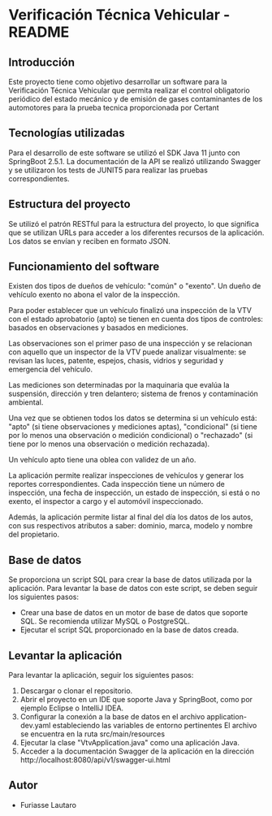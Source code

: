 # Verificación Técnica Vehicular - README
## Introducción

Este proyecto tiene como objetivo desarrollar un software para la Verificación Técnica Vehicular que permita realizar el control obligatorio periódico del estado mecánico y de emisión de gases contaminantes de los automotores para la prueba tecnica proporcionada por Certant

## Tecnologías utilizadas
Para el desarrollo de este software se utilizó el SDK Java 11 junto con SpringBoot 2.5.1. La documentación de la API se realizó utilizando Swagger y se utilizaron los tests de JUNIT5 para realizar las pruebas correspondientes.

## Estructura del proyecto
Se utilizó el patrón RESTful para la estructura del proyecto, lo que significa que se utilizan URLs para acceder a los diferentes recursos de la aplicación. Los datos se envían y reciben en formato JSON.

## Funcionamiento del software
Existen dos tipos de dueños de vehículo: "común" o "exento". Un dueño de vehículo exento no abona el valor de la inspección.

Para poder establecer que un vehículo finalizó una inspección de la VTV con el estado aprobatorio (apto) se tienen en cuenta dos tipos de controles: basados en observaciones y basados en mediciones.

Las observaciones son el primer paso de una inspección y se relacionan con aquello que un inspector de la VTV puede analizar visualmente: se revisan las luces, patente, espejos, chasis, vidrios y seguridad y emergencia del vehículo.

Las mediciones son determinadas por la maquinaria que evalúa la suspensión, dirección y tren delantero; sistema de frenos y contaminación ambiental.

Una vez que se obtienen todos los datos se determina si un vehículo está: "apto" (si tiene observaciones y mediciones aptas), "condicional" (si tiene por lo menos una observación o medición condicional) o "rechazado" (si tiene por lo menos una observación o medición rechazada).

Un vehículo apto tiene una oblea con validez de un año.

La aplicación permite realizar inspecciones de vehículos y generar los reportes correspondientes. Cada inspección tiene un número de inspección, una fecha de inspección, un estado de inspección, si está o no exento, el inspector a cargo y el automóvil inspeccionado.

Además, la aplicación permite listar al final del día los datos de los autos, con sus respectivos atributos a saber: dominio, marca, modelo y nombre del propietario.
## Base de datos
Se proporciona un script SQL para crear la base de datos utilizada por la aplicación. Para levantar la base de datos con este script, se deben seguir los siguientes pasos:

- Crear una base de datos en un motor de base de datos que soporte SQL. Se recomienda utilizar MySQL o PostgreSQL.
- Ejecutar el script SQL proporcionado en la base de datos creada.
## Levantar la aplicación
Para levantar la aplicación, seguir los siguientes pasos:

1. Descargar o clonar el repositorio.
2. Abrir el proyecto en un IDE que soporte Java y SpringBoot, como por ejemplo Eclipse o IntelliJ IDEA.
3. Configurar la conexión a la base de datos en el archivo application-dev.yaml estableciendo las variables de entorno pertinentes El archivo se encuentra en la ruta src/main/resources
4. Ejecutar la clase "VtvApplication.java" como una aplicación Java.
5. Acceder a la documentación Swagger de la aplicación en la dirección http://localhost:8080/api/v1/swagger-ui.html
## Autor
- Furiasse Lautaro
